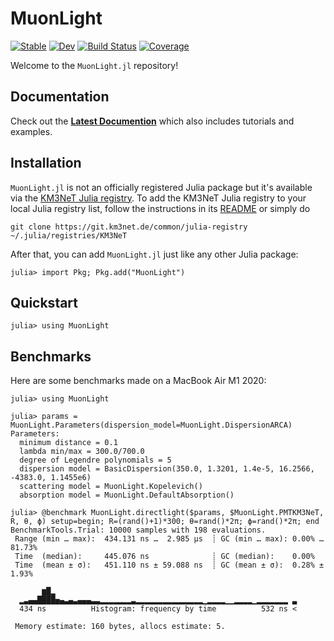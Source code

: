# MuonLight

[![Stable](https://img.shields.io/badge/docs-stable-blue.svg)](https://tgal.pages.km3net.de/MuonLight.jl/stable)
[![Dev](https://img.shields.io/badge/docs-dev-blue.svg)](https://tgal.pages.km3net.de/MuonLight.jl/dev)
[![Build Status](https://git.km3net.de/tgal/MuonLight.jl/badges/main/pipeline.svg)](https://git.km3net.de/tgal/MuonLight.jl/pipelines)
[![Coverage](https://git.km3net.de/tgal/MuonLight.jl/badges/main/coverage.svg)](https://git.km3net.de/tgal/MuonLight.jl/commits/main)

Welcome to the `MuonLight.jl` repository!


## Documentation

Check out the **[Latest Documention](https://tgal.pages.km3net.de/MuonLight.jl/dev)**
which also includes tutorials and examples.


## Installation

`MuonLight.jl` is not an officially registered Julia package but it's available via
the [KM3NeT Julia registry](https://git.km3net.de/common/julia-registry). To add
the KM3NeT Julia registry to your local Julia registry list, follow the
instructions in its
[README](https://git.km3net.de/common/julia-registry#adding-the-registry) or simply do

    git clone https://git.km3net.de/common/julia-registry ~/.julia/registries/KM3NeT
    
After that, you can add `MuonLight.jl` just like any other Julia package:

    julia> import Pkg; Pkg.add("MuonLight")
    

## Quickstart

``` julia-repl
julia> using MuonLight
```

## Benchmarks

Here are some benchmarks made on a MacBook Air M1 2020:

``` julia-repl
julia> using MuonLight

julia> params = MuonLight.Parameters(dispersion_model=MuonLight.DispersionARCA)
Parameters:
  minimum distance = 0.1
  lambda min/max = 300.0/700.0
  degree of Legendre polynomials = 5
  dispersion model = BasicDispersion(350.0, 1.3201, 1.4e-5, 16.2566, -4383.0, 1.1455e6)
  scattering model = MuonLight.Kopelevich()
  absorption model = MuonLight.DefaultAbsorption()

julia> @benchmark MuonLight.directlight($params, $MuonLight.PMTKM3NeT, R, θ, ϕ) setup=begin; R=(rand()+1)*300; θ=rand()*2π; ϕ=rand()*2π; end
BenchmarkTools.Trial: 10000 samples with 198 evaluations.
 Range (min … max):  434.131 ns …  2.985 μs  ┊ GC (min … max): 0.00% … 81.73%
 Time  (median):     445.076 ns              ┊ GC (median):    0.00%
 Time  (mean ± σ):   451.110 ns ± 59.088 ns  ┊ GC (mean ± σ):  0.28% ±  1.93%

       ▆█▂                                                      
  ▂▃▄▄████▅▄▃▄▃▄▄▄▃▃▂▂▂▂▂▂▂▃▂▂▂▂▂▂▂▂▂▂▂▂▂▂▂▁▂▂▂▂▁▁▂▂▂▂▁▂▂▂▂▂▂▂ ▃
  434 ns          Histogram: frequency by time          532 ns <

 Memory estimate: 160 bytes, allocs estimate: 5.
```
